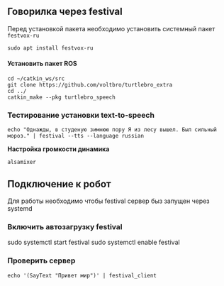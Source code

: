 

## Говорилка через festival

Перед установкой пакета необходимо установить системный пакет `festvox-ru`

```
sudo apt install festvox-ru
```

#### Установить пакет ROS 

```
cd ~/catkin_ws/src
git clone https://github.com/voltbro/turtlebro_extra
cd ../
catkin_make --pkg turtlebro_speech
```

### Тестирование установки text-to-speech

```
echo "Однажды, в студеную зимнюю пору Я из лесу вышел. Был сильный мороз." | festival --tts --language russian
```

__Настройка громкости динамика__
```
alsamixer
```

## Подключение к робот

Для работы необходимо чтобы festival сервер быз запущен через systemd

### Включить автозагрузку festival

sudo systemctl start festival
sudo systemctl enable festival


### Проверить сервер
```
echo '(SayText "Привет мир")' | festival_client
```
